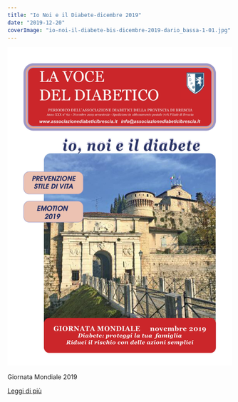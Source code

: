 ```yaml
---
title: "Io Noi e il Diabete-dicembre 2019"
date: "2019-12-20"
coverImage: "io-noi-il-diabete-bis-dicembre-2019-dario_bassa-1-01.jpg"
---
```


![](images/io-noi-il-diabete-bis-dicembre-2019-dario_bassa-1-01.jpg)

Giornata Mondiale 2019

<div class="link-box"><a href="/la-nostra-associazione/la-mission-dellassociazione" class="theme-btn btn-style-two"><span class="btn-title">Leggi di più</span></a></div>

<!-- \[vc\_row\]\[vc\_column width="1/2"\]\[vc\_column\_text\]

[io noi il diabete dicembre 2019-](http://198.211.122.197/diabetwp/wordpress/wp-content/uploads/2019/12/io-noi-il-diabete-bis-dicembre-2019-dario_bassa-1.pdf)[Download](http://198.211.122.197/diabetwp/wordpress/wp-content/uploads/2019/12/io-noi-il-diabete-bis-dicembre-2019-dario_bassa-1.pdf)

\[/vc\_column\_text\]\[ultimate\_heading margin\_design\_tab\_text=""\]

Cari lettori,

in questo numero abbiamo scelto come immagine di copertina il Castello di Brescia, complesso fortificato situato sul colle Cidneo, frutto di numerose riedificazioni di epoche diverse. L’intera storia di Brescia si può leggere nelle sue trasformazioni visibili in ogni parte. Una bella passeggiata in questo luogo tranquillo e suggestivo ispira forza e stabilità. Camminare, muoversi con una certa costanza giornaliera aiuta a migliorare il proprio stile di vita, che unito ad una corretta alimentazione previene l’insorgenza di patologie quali il diabete di tipo 2. La nostra Associazione porta avanti in tutti i suoi progetti attività di prevenzione.                     Luisella Rossi

\[/ultimate\_heading\]\[/vc\_column\]\[vc\_column width="1/2"\]\[dt\_fancy\_image image\_id="2923" width="300" height="500"\]\[/vc\_column\]\[/vc\_row\] -->
